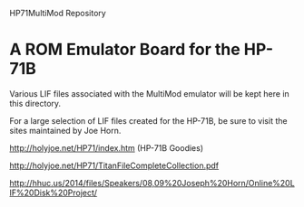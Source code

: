 HP71MultiMod Repository

# A ROM Emulator Board for the HP-71B
Various LIF files associated with the MultiMod emulator will be kept
here in this directory.

For a large selection of LIF files created for the HP-71B, be sure to
visit the sites maintained by Joe Horn.

http://holyjoe.net/HP71/index.htm (HP-71B Goodies)

http://holyjoe.net/HP71/TitanFileCompleteCollection.pdf

http://hhuc.us/2014/files/Speakers/08,09%20Joseph%20Horn/Online%20LIF%20Disk%20Project/
